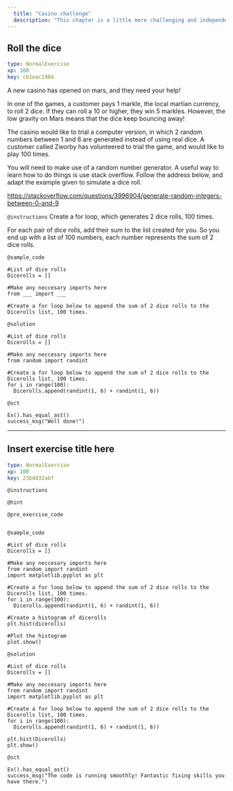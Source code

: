 ```yaml
---
  title: "Casino challenge"
  description: "This chapter is a little more challenging and independent. You are tasked with helping a casino who have a few issues with rolling dice. Rather than being told how to do something, you will need to use stack exchange to work it out yourself, which is a good way to work things out in future. "
---
```


## Roll the dice

```yaml
type: NormalExercise 
xp: 100 
key: cb1eac1984   
```


A new casino has opened on mars, and they need your help! 

In one of the games, a customer pays 1 markle, the local martian currency, to roll 2 dice. If they can roll a 10 or higher, they win 5 markles. However, the low gravity on Mars means that the dice keep bouncing away! 

The casino would like to trial a computer version, in which 2 random numbers between 1 and 6 are generated instead of using real dice. A customer called Zworby has volunteered to trial the game, and would like to play 100  times.

You will need to make use of a random number generator. A useful way to learn how to do things is use stack overflow. Follow the address below, and adapt the example given to simulate a dice roll.

https://stackoverflow.com/questions/3996904/generate-random-integers-between-0-and-9


`@instructions`
Create a for loop, which generates 2 dice rolls, 100 times.

For each pair of dice rolls, add their sum to the list created for you. So you end up with a list of 100 numbers, each number represents the sum of 2 dice rolls.

`@sample_code`

```{python}
#List of dice rolls
Dicerolls = []

#Make any neccesary imports here
from ___ import ___

#Create a for loop below to append the sum of 2 dice rolls to the Dicerolls list, 100 times.
```

`@solution`

```{python}
#List of dice rolls
Dicerolls = []

#Make any neccesary imports here
from random import randint

#Create a for loop below to append the sum of 2 dice rolls to the Dicerolls list, 100 times.
for i in range(100):
  Dicerolls.append(randint(1, 6) + randint(1, 6))
```

`@sct`

```{python}
Ex().has_equal_ast()
success_msg("Well done!")
```

---

## Insert exercise title here

```yaml
type: NormalExercise 
xp: 100 
key: 23bdd32abf   
```





`@instructions`


`@hint`


`@pre_exercise_code`

```{python}

```


`@sample_code`

```{python}
#List of dice rolls
Dicerolls = []

#Make any neccesary imports here
from random import randint
import matplotlib.pyplot as plt

#Create a for loop below to append the sum of 2 dice rolls to the Dicerolls list, 100 times.
for i in range(100):
  Dicerolls.append(randint(1, 6) + randint(1, 6))

#Create a histogram of dicerolls
plt.hist(dicerolls)

#Plot the histogram
plot.show()
```

`@solution`

```{python}
#List of dice rolls
Dicerolls = []

#Make any neccesary imports here
from random import randint
import matplotlib.pyplot as plt

#Create a for loop below to append the sum of 2 dice rolls to the Dicerolls list, 100 times.
for i in range(100):
  Dicerolls.append(randint(1, 6) + randint(1, 6))
  
plt.hist(Dicerolls)
plt.show()
```

`@sct`

```{python}
Ex().has_equal_ast()
success_msg("The code is running smoothly! Fantastic fixing skills you have there.")
```
